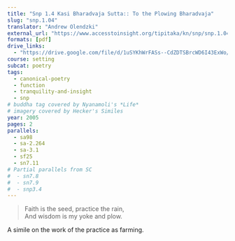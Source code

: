 ```yaml
---
title: "Snp 1.4 Kasi Bharadvaja Sutta:: To the Plowing Bharadvaja"
slug: "snp.1.04"
translator: "Andrew Olendzki"
external_url: "https://www.accesstoinsight.org/tipitaka/kn/snp/snp.1.04.olen.html"
formats: [pdf]
drive_links:
  - "https://drive.google.com/file/d/1uSYKhWrFASs--CdZDTSBrcWD6I43ExWo/view?usp=drivesdk"
course: setting
subcat: poetry
tags:
  - canonical-poetry
  - function
  - tranquility-and-insight
  - snp
# buddha tag covered by Nyanamoli's *Life*
# imagery covered by Hecker's Similes
year: 2005
pages: 2
parallels:
  - sa98
  - sa-2.264
  - sa-3.1
  - sf25
  - sn7.11
# Partial parallels from SC
#  - sn7.8
#  - sn7.9
#  - snp3.4
---
```


> Faith is the seed, practice the rain,  
And wisdom is my yoke and plow.

A simile on the work of the practice as farming.

